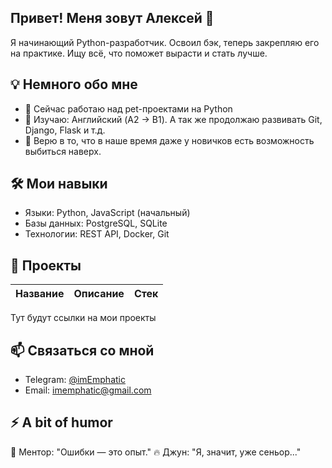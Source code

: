 ## Привет! Меня зовут Алексей 👋

Я начинающий Python-разработчик. Освоил бэк, теперь закрепляю его на практике. Ищу всё, что поможет вырасти и стать лучше.

## 💡 Немного обо мне
- 🔭 Сейчас работаю над pet-проектами на Python
- 🌱 Изучаю: Английский (A2 → B1). А так же продолжаю развивать Git, Django, Flask и т.д.
- 💬 Верю в то, что в наше время даже у новичков есть возможность выбиться наверх.

## 🛠 Мои навыки
- Языки: Python, JavaScript (начальный)
- Базы данных: PostgreSQL, SQLite
- Технологии: REST API, Docker, Git

## 📂 Проекты

| Название | Описание | Стек |
|----------|----------|------|
Тут будут ссылки на мои проекты

## 📫 Связаться со мной
- Telegram: [@imEmphatic](https://t.me/imEmphatic)
- Email: imemphatic@gmail.com

## ⚡ A bit of humor
🧘 Ментор: "Ошибки — это опыт."
🔥 Джун: "Я, значит, уже сеньор..."
